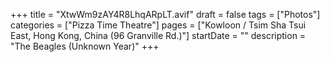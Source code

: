 +++
title = "XtwWm9zAY4R8LhqARpLT.avif"
draft = false
tags = ["Photos"]
categories = ["Pizza Time Theatre"]
pages = ["Kowloon / Tsim Sha Tsui East, Hong Kong, China (96 Granville Rd.)"]
startDate = ""
description = "The Beagles (Unknown Year)"
+++
